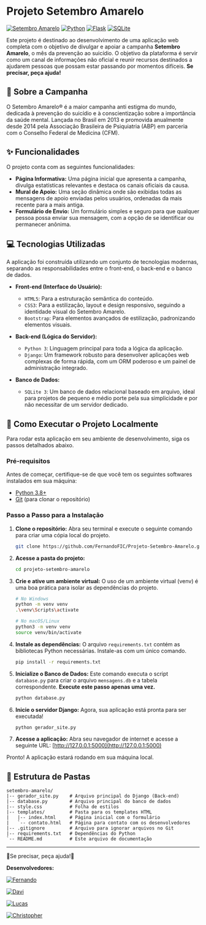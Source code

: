 # Projeto Setembro Amarelo

[![Setembro Amarelo](https://img.shields.io/badge/Campanha-Setembro%20Amarelo-ffe600?style=for-the-badge&logoSize=auto)](https://www.setembroamarelo.com/)
[![Python](https://img.shields.io/badge/Python-3.9%2B-blue?style=for-the-badge&logo=python)](https://www.python.org/downloads/)
[![Flask](https://img.shields.io/badge/Django-5.2.4-092E20?style=for-the-badge&logo=django&logoColor=%23092E20)](https://www.djangoproject.com/download/)
[![SQLite](https://img.shields.io/badge/SQLite-3-blue?style=for-the-badge&logo=sqlite)](https://www.sqlite.org/)

Este projeto é destinado ao desenvolvimento de uma aplicação web completa com o objetivo de divulgar e apoiar a campanha **Setembro Amarelo**, o mês da prevenção ao suicídio. O objetivo da plataforma é servir como um canal de informações não oficial e reunir recursos destinados a ajudarem pessoas que possam estar passando por momentos difíceis. **Se precisar, peça ajuda!**

## 📜 Sobre a Campanha

O Setembro Amarelo® é a maior campanha anti estigma do mundo, dedicada à prevenção do suicídio e à conscientização sobre a importância da saúde mental. Lançada no Brasil em 2013 e promovida anualmente desde 2014 pela Associação Brasileira de Psiquiatria (ABP) em parceria com o Conselho Federal de Medicina (CFM).

## ✨ Funcionalidades

O projeto conta com as seguintes funcionalidades:

* **Página Informativa:** Uma página inicial que apresenta a campanha, divulga estatísticas relevantes e destaca os canais oficiais da causa.
* **Mural de Apoio:** Uma seção dinâmica onde são exibidas todas as mensagens de apoio enviadas pelos usuários, ordenadas da mais recente para a mais antiga.
* **Formulário de Envio:** Um formulário simples e seguro para que qualquer pessoa possa enviar sua mensagem, com a opção de se identificar ou permanecer anônima.

## 💻 Tecnologias Utilizadas

A aplicação foi construída utilizando um conjunto de tecnologias modernas, separando as responsabilidades entre o front-end, o back-end e o banco de dados.

* **Front-end (Interface do Usuário):**
    * `HTML5`: Para a estruturação semântica do conteúdo.
    * `CSS3`: Para a estilização, layout e design responsivo, seguindo a identidade visual do Setembro Amarelo.
    * `Bootstrap`: Para elementos avançados de estilização, padronizando elementos visuais.

* **Back-end (Lógica do Servidor):**
    * `Python 3`: Linguagem principal para toda a lógica da aplicação.
    * `Django`: Um framework robusto para desenvolver aplicações web complexas de forma rápida, com um ORM poderoso e um painel de administração integrado.

* **Banco de Dados:**
    * `SQLite 3`: Um banco de dados relacional baseado em arquivo, ideal para projetos de pequeno e médio porte pela sua simplicidade e por não necessitar de um servidor dedicado.

## 🚀 Como Executar o Projeto Localmente

Para rodar esta aplicação em seu ambiente de desenvolvimento, siga os passos detalhados abaixo.

### Pré-requisitos

Antes de começar, certifique-se de que você tem os seguintes softwares instalados em sua máquina:

* [Python 3.8+](https://www.python.org/downloads/)
* [Git](https://git-scm.com/) (para clonar o repositório)

### Passo a Passo para a Instalação

1.  **Clone o repositório:**
    Abra seu terminal e execute o seguinte comando para criar uma cópia local do projeto.
    ```bash
    git clone https://github.com/FernandoFIC/Projeto-Setembro-Amarelo.git
    ```

2.  **Acesse a pasta do projeto:**
    ```bash
    cd projeto-setembro-amarelo
    ```

3.  **Crie e ative um ambiente virtual:**
    O uso de um ambiente virtual (venv) é uma boa prática para isolar as dependências do projeto.
    ```bash
    # No Windows
    python -m venv venv
    .\venv\Scripts\activate

    # No macOS/Linux
    python3 -m venv venv
    source venv/bin/activate
    ```

4.  **Instale as dependências:**
    O arquivo `requirements.txt` contém as bibliotecas Python necessárias. Instale-as com um único comando.
    ```bash
    pip install -r requirements.txt
    ```

5.  **Inicialize o Banco de Dados:**
    Este comando executa o script `database.py` para criar o arquivo `mensagens.db` e a tabela correspondente. **Execute este passo apenas uma vez.**
    ```bash
    python database.py
    ```

6.  **Inicie o servidor Django:**
    Agora, sua aplicação está pronta para ser executada!
    ```bash
    python gerador_site.py
    ```

7.  **Acesse a aplicação:**
    Abra seu navegador de internet e acesse a seguinte URL:
    [http://127.0.0.1:5000](http://127.0.0.1:5000)

Pronto! A aplicação estará rodando em sua máquina local.

## 📂 Estrutura de Pastas

```
setembro-amarelo/
|-- gerador_site.py    # Arquivo principal do Django (Back-end)
|-- database.py        # Arquivo principal do banco de dados
|-- style.css          # Folha de estilos
|-- templates/         # Pasta para os templates HTML
|   |-- index.html     # Página inicial com o formulário
|   `-- contato.html   # Página para contato com os desenvolvedores
|-- .gitignore         # Arquivo para ignorar arquivos no Git
|-- requirements.txt   # Dependências do Python
`-- README.md          # Este arquivo de documentação
```

---
💛Se precisar, peça ajuda!💛

**Desenvolvedores:**

[![Fernando](https://img.shields.io/badge/Fernando_F%C3%A1bio_Inoc%C3%AAncio_Cavalcante-ffe600?style=for-the-badge&logo=github&logoColor=black&link=https%3A%2F%2Fgithub.com%2FFernandoFIC)](https://github.com/FernandoFIC)

[![Davi](https://img.shields.io/badge/Davi_Rocha_Fortes_Bezerra-ffe600?style=for-the-badge&logo=github&logoColor=black&link=https%3A%2F%2Fgithub.com%2Fdavirfb)](https://github.com/davirfb)

[![Lucas](https://img.shields.io/badge/Lucas_Henrique_Ferreira_Alves-ffe600?style=for-the-badge&logo=github&logoColor=black&link=https%3A%2F%2Fgithub.com%2Flucashf04)](
https://github.com/lucashf04)

[![Christopher](https://img.shields.io/badge/Christopher_da_Silva_Nascimento-ffe600?style=for-the-badge&logo=github&logoColor=black&link=https%3A%2F%2Fgithub.com%2FChristopher-Nascimento)](
https://github.com/Christopher-Nascimento)
